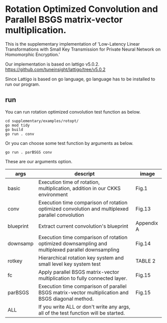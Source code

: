 # Rotation Optimized Convolution and Parallel BSGS matrix-vector multiplication.       
This is the supplementary implementation of 'Low-Latency Linear Transformations with Small Key Transmission for Private Neural Network on Homomorphic Encryption.'       

Our implementation is based on lattigo v5.0.2.             
https://github.com/tuneinsight/lattigo/tree/v5.0.2

Since Lattigo is based on go language, 
go language has to be installed to run our program.

## run
You can run rotation optimized convolution test function as below.     
```   
cd supplementary/examples/rotopt/     
go mod tidy       
go build    
go run . conv      
```    

Or you can choose some test function by arguments as below.     
```
go run . parBSGS conv          
```

These are our arguments option. 

|args|descript|image
|------|---|---|
|basic|Execution time of rotation, multiplication, addition in our CKKS environment|Fig.1|
|conv|Execution time comparison of rotation optimized convolution and multiplexed parallel convolution|Fig.13|
|blueprint|Extract current convolution's blueprint|Appendix A|
|downsamp|Execution time comparison of rotation optimized downsampling and multiplexed parallel downsampling|Fig.14|
|rotkey|Hierarchical rotation key system and small level key system test|TABLE 2|
|fc|Apply parallel BSGS matrix-vector multiplication to fully connected layer.|Fig.15|
|parBSGS|Execution time comparison of parallel BSGS matrix-vector multiplication and BSGS diagonal method. |Fig.15|
|ALL|If you write ALL or don't write any args, all of the test function will be started.||
